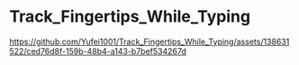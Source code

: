 # Track_Fingertips_While_Typing








https://github.com/Yufei1001/Track_Fingertips_While_Typing/assets/138631522/ced76d8f-159b-48b4-a143-b7bef534267d

